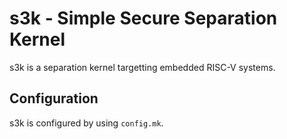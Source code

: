 s3k - Simple Secure Separation Kernel
=====================================

s3k is a separation kernel targetting embedded RISC-V systems.

Configuration
-------------

s3k is configured by using `config.mk`.
